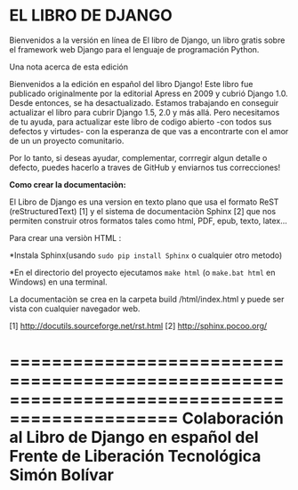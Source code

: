 **EL LIBRO DE DJANGO**
======================

Bienvenidos a la versión en línea de El libro de Django, un libro gratis sobre
el framework web Django para el lenguaje de programación Python.

Una nota acerca de esta edición

Bienvenidos a la edición en español del libro Django!
Este libro fue publicado originalmente por la editorial  Apress en 2009 y
cubrió Django 1.0. Desde entonces, se ha desactualizado. Estamos trabajando en 
conseguir actualizar el libro  para cubrir Django 1.5, 2.0  y más allá.
Pero necesitamos de tu ayuda, para actualizar este  libro de codigo abierto
-con todos sus defectos y virtudes-   con la esperanza de que vas a
encontrarte con el amor de un un proyecto comunitario.

Por lo tanto, si deseas ayudar, complementar, corrregir algun detalle o defecto,
puedes hacerlo a  traves de GitHub y enviarnos tus correcciones!


**Como crear la documentaciòn:**

El Libro de Django es una version en texto plano que usa el formato 
ReST (reStructuredText) [1] y el sistema de documentaciòn Sphinx [2]
que nos permiten construir otros formatos tales como html,  PDF, epub,  texto, 
latex...

Para crear una versiòn HTML :

*Instala Sphinx(usando ``sudo pip install Sphinx`` o cualquier otro metodo)

*En el directorio del proyecto ejecutamos ``make html`` (o ``make.bat html`` en
 Windows) en una terminal.

La documentaciòn se crea en la carpeta build /html/index.html y puede ser vista
con cualquier navegador web.

[1] http://docutils.sourceforge.net/rst.html
[2] http://sphinx.pocoo.org/

==============================================================================================
Colaboración al Libro de Django en español del Frente de Liberación Tecnológica Simón Bolívar
==============================================================================================

